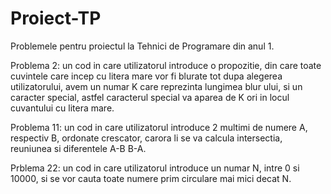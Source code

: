 # Proiect-TP
Problemele pentru proiectul la Tehnici de Programare din anul 1.

Problema 2: un cod in care utilizatorul introduce o propozitie, din care toate cuvintele care incep cu litera mare vor fi blurate tot dupa alegerea utilizatorului, avem un numar K care reprezinta lungimea blur ului, si un caracter special, astfel caracterul special va aparea de K ori in locul cuvantului cu litera mare.

Problema 11: un cod in care utilizatorul introduce 2 multimi de numere A, respectiv B, ordonate crescator, carora li se va calcula intersectia, reuniunea si diferentele A-B B-A.

Prblema 22: un cod in care utilizatorul introduce un numar N, intre 0 si 10000, si se vor cauta toate numere prim circulare mai mici decat N.
